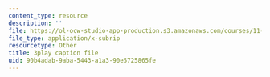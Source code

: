 ```yaml
---
content_type: resource
description: ''
file: https://ol-ocw-studio-app-production.s3.amazonaws.com/courses/11-384-malaysia-sustainable-cities-practicum-spring-2018/90b4adab9aba5443a1a390e5725865fe_b-PoEwPoRe8.vtt
file_type: application/x-subrip
resourcetype: Other
title: 3play caption file
uid: 90b4adab-9aba-5443-a1a3-90e5725865fe
---
```

